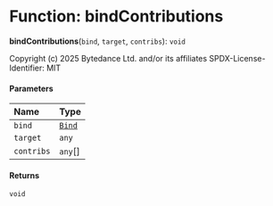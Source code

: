 # Function: bindContributions

**bindContributions**(`bind`, `target`, `contribs`): `void`

Copyright (c) 2025 Bytedance Ltd. and/or its affiliates
SPDX-License-Identifier: MIT

#### Parameters

| Name | Type |
| :------ | :------ |
| `bind` | [`Bind`](/en/auto-docs/free-layout-editor/types/interfaces.Bind.md) |
| `target` | `any` |
| `contribs` | `any`\[] |

#### Returns

`void`
